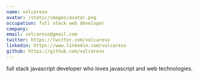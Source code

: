 ```yaml
---
name: volcareso
avatar: /static/images/avatar.png
occupation: full stack web developer
company:
email: volcareso@gmail.com
twitter: https://twitter.com/volcareso
linkedin: https://www.linkedin.com/volcareso
github: https://github.com/volcareso
---
```


full stack javascript developer who loves javascript and web technologies.

